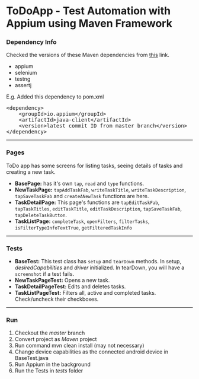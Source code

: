 # ToDoApp - Test Automation with Appium using Maven Framework  
  
### Dependency Info
Checked the versions of these Maven dependencies from [this](https://mvnrepository.com/) link.
- appium 
- selenium  
- testng  
- assertj  
  
<p>E.g. Added this dependency to pom.xml</p>
<pre>
&lt;dependency</span>&gt;  
    &lt;<span class="pl-ent">groupId</span>&gt;io.appium&lt;/<span class="pl-ent">groupId</span>&gt;  
    &lt;<span class="pl-ent">artifactId</span>&gt;java-client&lt;/<span class="pl-ent">artifactId</span>&gt;  
    &lt;<span class="pl-ent">version</span>&gt;latest commit ID from master branch&lt;/<span class="pl-ent">version</span>&gt;  
&lt;/<span class="pl-ent">dependency</span>&gt;
</pre>  
  
---  
### Pages  
ToDo app has some screens for listing tasks, seeing details of tasks and creating a new task.   
- **BasePage:** has it's own <code>tap</code>, <code>read</code> and <code>type</code> functions.  
- **NewTaskPage:** <code>tapAddTaskFab</code>, <code>writeTaskTitle</code>, <code>writeTaskDescription</code>, <code>tapSaveTaskFab</code> and <code>createANewTask</code> functions are here.  
- **TaskDetailPage:** This page's functions are <code>tapEditTaskFab</code>, <code>tapTaskTitles</code>, <code>editTaskTitle</code>, <code>editTaskDescription</code>, <code>tapSaveTaskFab</code>, <code>tapDeleteTaskButton</code>.  
- **TaskListPage:** <code>completeTask</code>, <code>openFilters</code>, <code>filterTasks</code>, <code>isFilterTypeInfoTextTrue</code>, <code>getFilteredTaskInfo</code>  
---  
### Tests
- **BaseTest:** This test class has <code>setup</code> and <code>tearDown</code> methods. In setup, *desiredCapabilities* and *driver* initialized. In tearDown, you will have a <code>screenshot</code> if a test fails.  
- **NewTaskPageTest:** Opens a new task.   
- **TaskDetailPageTest:** Edits and deletes tasks.  
- **TaskListPageTest:** Filters all, active and completed tasks. Check/uncheck their checkboxes.  
---  
### Run  
 1. Checkout the *master* branch  
 2. Convert project as *Maven* project  
 3. Run command mvn clean install (may not necessary)  
 4. Change device capabilities as the connected android device in BaseTest.java  
 5. Run Appium in the background  
 6. Run the Tests in *tests* folder
